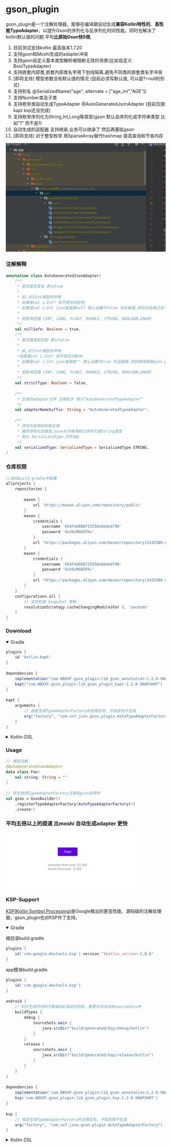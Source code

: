 # gson_plugin
gson_plugin是一个注解处理器，能够在编译期自动生成**兼容Kotlin特性的**、**高性能TypeAdapter**，以提升Gson的序列化与反序列化时间性能。同时也解决了kotlin默认值的问题.平均**比原始Gson快5倍**,
1. 目前测试支持kotlin 最高版本1.7.20
2. 支持gson和Moshi生成的adapter冲突
3. 支持gson自定义基本类型解析被阻断无效的场景(比如自定义BoolTypeAdapter)
4. 支持嵌套内部类,嵌套内部类名字用下划线隔离,避免不同类的嵌套类名字冲突
5. [即将支持] 模型参数没有默认值的情况 (目前必须写默认值, 可以是?=null的形式)
6. 支持别名  @SerializedName("age", alternate = ["age_int","AGE"])
7. 支持Number类及子类
8. 支持枚举类自动生成TypeAdapter @AutoGeneratedJsonAdapter (目前仅限kapt ksp还没完成)
9. 支持枚举序列化为String,Int,Long等类型(gson 默认会序列化成字符串类型 比如"1" 而不是1)
10. 自动生成的适配器 支持继承,业务可以继承了 然后再塞给gson
11. [即将支持] 对于整型枚举 用SparseArray替代hashmap 提高查询和节省内存

![](img/adapters.png)

### 注解解释
```kotlin
annotation class AutoGeneratedJsonAdapter(
    /**
     * 是否是空安全 默认true
     *
     * 如,对于int类型的声明
     * 如果是val i:Int? 将不受任何影响
     * 如果是val i:Int json里面是null 那么设置为false 将会报错,否则将会跳过这个字段
     *
     * 受影响范围 [INT, LONG, FLOAT, DOUBLE, STRING, BOOLEAN,ENUM]
     */
    val nullSafe: Boolean = true,
    /**
     * 是否强类型匹配 默认false
     *
     * 如,对于int类型的声明
     *如果是val i:Int? 将不受任何影响
     * 如果是val i:Int json里面是"" 那么设置为true 将会报错,否则继续调用gson.getAdapter 继续责任链解析(交给gson自带的或者registerTypeAdapter等来解析)
     *
     * 受影响范围 [INT, LONG, FLOAT, DOUBLE, STRING, BOOLEAN,ENUM]
     */
    val strictType: Boolean = false,

    /**
     * 生成的adapter文件 后缀名字 默认“AutoGeneratedTypeAdapter”
     */
    val adapterNameSuffix: String = "AutoGeneratedTypeAdapter",

    /**
     * 序列化枚举的时候生效
     * 最终序列化的类型,Gson对于枚举默认序列化成String类型
     * 默认 SerializedType.STRING
     */
    val serializedType: SerializedType = SerializedType.STRING,
)

```
### 仓库权限
```groovy
//请在build.gradle中配置
allprojects {
    repositories {

        maven {
            url 'https://maven.aliyun.com/repository/public'
        }
        maven {
            credentials {
                username '654f4d888f25556ebb4ed790'
                password 'OsVOuR6WZFK='
            }
            url 'https://packages.aliyun.com/maven/repository/2433389-release-RMv0jP/'
        }
        maven {
            credentials {
                username '654f4d888f25556ebb4ed790'
                password 'OsVOuR6WZFK='
            }
            url 'https://packages.aliyun.com/maven/repository/2433389-snapshot-Kqt8ID/'
        }
    }
    configurations.all {
        // 实时检查 Snapshot 更新
        resolutionStrategy.cacheChangingModulesFor 0, 'seconds'
    }
}
```

### Download
<details open>
  <summary>Gradle</summary>

```groovy
plugins {
    id 'kotlin-kapt'
}

dependencies {
    implementation("com.NBXXF.gson_plugin:lib_gson_annotation:1.2.0-SNAPSHOT")
    kapt("com.NBXXF.gson_plugin:lib_gson_plugin_kapt:1.2.0-SNAPSHOT")
}

kapt {
    arguments {
        // 指定生成TypeAdapterFactory的全限定名，不指定则不生成
        arg("factory", "com.xxf.json.gson.plugin.AutoTypeAdapterFactory")
    }
}
```
</details>

<details close>
  <summary>Kotlin-DSL</summary>

```kotlin
plugins {
    kotlin("kapt")
}

dependencies {
    implementation("com.NBXXF.gson_plugin:lib_gson_annotation:1.2.0-SNAPSHOT")
    kapt("com.NBXXF.gson_plugin:lib_gson_plugin_kapt:1.2.0-SNAPSHOT")
}

kapt {
    arguments {
        // 指定生成TypeAdapterFactory的全限定名，不指定则不生成
        arg("factory", "com.xxf.json.gson.plugin.AutoTypeAdapterFactory")
    }
}
```
</details>

### Usage

```kotlin
// 增加注解
@AutoGeneratedJsonAdapter
data class Foo(
    val string: String = ""
)

// 将生成的TypeAdapterFactory注册到gson实例中
val gson = GsonBuilder()
    .registerTypeAdapterFactory(AutoTypeAdapterFactory())
    .create()
```

### 平均五倍以上的提速 比moshi 自动生成adapter 更快

![](img/compare.png)

### KSP-Support
[KSP(Kotlin Symbol Processing)](https://github.com/google/ksp)是Google推出的更高性能、源码级的注解处理器，gson_plugin也对KSP作了支持。

<details open>
  <summary>Gradle</summary>

根目录build.gradle

```groovy
plugins {
    id('com.google.devtools.ksp') version "$kotlin_version-1.0.0"
}
```

app模块build.gradle

```groovy
plugins {
    id('com.google.devtools.ksp')
}

android {
    // KSP生成的代码不能被IDE自动识别到，需要手动添加到sourceSets中
    buildTypes {
        debug {
            sourceSets.main {
                java.srcDir("build/generated/ksp/debug/kotlin")
            }
        }
        release {
            sourceSets.main {
                java.srcDir("build/generated/ksp/release/kotlin")
            }
        }
    }
}

dependencies {
    implementation('com.NBXXF.gson_plugin:lib_gson_annotation:1.2.0-SNAPSHOT')
    ksp('com.NBXXF.gson_plugin:lib_gson_plugin_ksp:1.2.0-SNAPSHOT')
}

ksp {
    // 指定生成TypeAdapterFactory的全限定名，不指定则不生成
    arg("factory", "com.xxf.json.gson.plugin.AutoTypeAdapterFactory")
}
```

</details>

<details close>
  <summary>Kotlin DSL</summary>

根目录下的build.gradle

```kotlin
plugins {
    kotlin("jvm")
    id("com.google.devtools.ksp") version "$kotlin_version-1.0.0"
}
```

app模块build.gradle

```kotlin
plugins {
    id("com.google.devtools.ksp")
}

android {
    // KSP生成的代码不能被IDE自动识别到，需要手动添加到sourceSets中
    buildTypes {
        getByName("debug") {
            sourceSets.getByName("main") {
                java.srcDir("build/generated/ksp/debug/kotlin")
            }
        }
        getByName("release") {
            sourceSets.getByName("main") {
                java.srcDir("build/generated/ksp/release/kotlin")
            }
        }
    }
}

dependencies {
    implementation('com.NBXXF.gson_plugin:lib_gson_annotation:1.2.0-SNAPSHOT')
    ksp('com.NBXXF.gson_plugin:lib_gson_plugin_ksp:1.2.0-SNAPSHOT')
}

ksp {
    // 指定生成TypeAdapterFactory的全限定名，不指定则不生成
    arg("factory", "com.xxf.json.gson.plugin.AutoTypeAdapterFactory")
}
```
</details>

